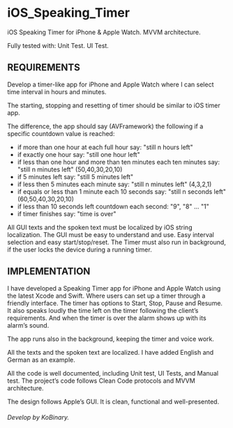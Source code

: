 # iOS_Speaking_Timer

iOS Speaking Timer for iPhone & Apple Watch.
MVVM architecture.

Fully tested with:
Unit Test.
UI Test.

## REQUIREMENTS
Develop a timer-like app for iPhone and Apple Watch where I can select time interval in hours and minutes.

The starting, stopping and resetting of timer should be similar to iOS timer app.

The difference, the app should say (AVFramework) the following if a specific countdown value is reached:

- if more than one hour at each full hour say: "still n hours left"
- if exactly one hour say: "still one hour left"
- if less than one hour and more than ten minutes each ten minutes say: "still n minutes left" (50,40,30,20,10)
- if 5 minutes left say: "still 5 minutes left"
- if less then 5 minutes each minute say: "still n minutes left" (4,3,2,1)
- if equals or less than 1 minute each 10 seconds say: "still n seconds left" (60,50,40,30,20,10)
- if less than 10 seconds left countdown each second: "9", "8" ... "1"
- if timer finishes say: "time is over"

All GUI texts and the spoken text must be localized by iOS string localization.
The GUI must be easy to understand and use.
Easy interval selection and easy start/stop/reset.
The Timer must also run in background, if the user locks the device during a running timer.



## IMPLEMENTATION
I have developed a Speaking Timer app for iPhone and Apple Watch using the latest Xcode and Swift. Where users can set up a timer through a friendly interface. The timer has options to Start, Stop, Pause and Resume. It also speaks loudly the time left on the timer following the client’s requirements. And when the timer is over the alarm shows up with its alarm’s sound.

The app runs also in the background, keeping the timer and voice work.

All the texts and the spoken text are localized. I have added English and German as an example.

All the code is well documented, including Unit test, UI Tests, and Manual test. The project’s code follows Clean Code protocols and MVVM architecture.

The design follows Apple’s GUI. It is clean, functional and well-presented.

###### Develop by KoBinary.

